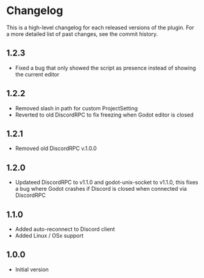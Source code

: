 Changelog
============

This is a high-level changelog for each released versions of the plugin.
For a more detailed list of past changes, see the commit history.

1.2.3
------
- Fixed a bug that only showed the script as presence instead of showing the current editor

1.2.2
------
- Removed slash in path for custom ProjectSetting
- Reverted to old DiscordRPC to fix freezing when Godot editor is closed

1.2.1
------
- Removed old DiscordRPC v.1.0.0

1.2.0
------
- Updateed DiscordRPC to v1.1.0 and godot-unix-socket to v1.1.0, this fixes a bug where Godot crashes if Discord is closed when connected via DiscordRPC

1.1.0
------
- Added auto-reconnect to Discord client
- Added Linux / OSx support

1.0.0
------
- Initial version